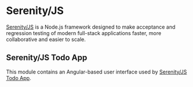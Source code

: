 # Serenity/JS

[Serenity/JS](https://serenity-js.org) is a Node.js framework designed to make acceptance and regression testing of modern full-stack applications faster, more collaborative and easier to scale.

## Serenity/JS Todo App

This module contains an Angular-based user interface used by [Serenity/JS Todo App](https://github.com/serenity-js/todo-app).
